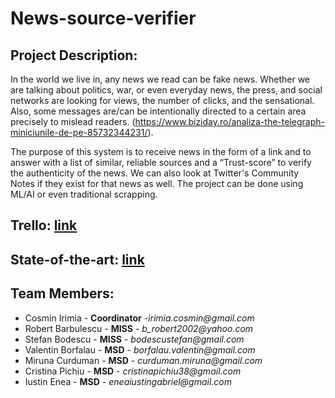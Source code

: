 # News-source-verifier

## Project Description: 

 In the world we live in, any news we read can be fake news. Whether we are talking about politics, war, or even everyday news, the press, and social networks are looking for views, the number of clicks, and the sensational. Also, some messages are/can be intentionally directed to a certain area precisely to mislead readers. (https://www.biziday.ro/analiza-the-telegraph-miniciunile-de-pe-85732344231/).

 The purpose of this system is to receive news in the form of a link and to answer with a list of similar, reliable sources and a “Trust-score” to verify the authenticity of the news. We can also look at Twitter's Community Notes if they exist for that news as well. The project can be done using ML/AI or even traditional scrapping.

## Trello: [link](https://trello.com/b/k4doE2Qo/aset-news-source-verifier)
## State-of-the-art: [link](https://docs.google.com/document/d/1NuzTOKdyk5xh-JmFJZ9gnQGj1xoRKribmAO0OLRrQ_c/edit)

## Team Members:
- Cosmin Irimia - **Coordinator** -_irimia.cosmin@gmail.com_
- Robert Barbulescu - **MISS** - _b_robert2002@yahoo.com_
- Stefan Bodescu - **MISS** - _bodescustefan@gmail.com_
- Valentin Borfalau - **MSD** - _borfalau.valentin@gmail.com_
- Miruna Curduman - **MSD** - _curduman.miruna@gmail.com_
- Cristina Pichiu - **MSD** - _cristinapichiu38@gmail.com_
- Iustin Enea - **MSD** - _eneaiustingabriel@gmail.com_